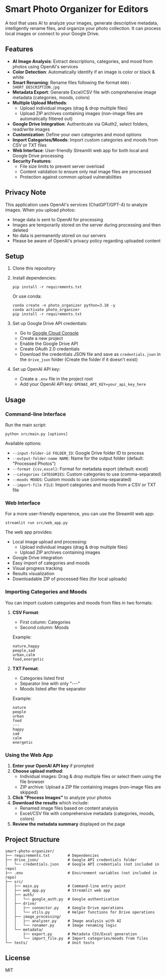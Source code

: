 # Smart Photo Organizer for Editors

A tool that uses AI to analyze your images, generate descriptive metadata, intelligently rename files, and organize your photo collection. It can process local images or connect to your Google Drive.

## Features

- **AI Image Analysis**: Extract descriptions, categories, and mood from photos using OpenAI's services
- **Color Detection**: Automatically identify if an image is color or black & white
- **Smart Renaming**: Rename files following the format `0001-SHORT_DESCRIPTION.jpg`
- **Metadata Export**: Generate Excel/CSV file with comprehensive image metadata (categories, moods, colors)
- **Multiple Upload Methods**: 
  - Upload individual images (drag & drop multiple files)
  - Upload ZIP archives containing images (non-image files are automatically filtered out)
- **Google Drive Integration**: Authenticate via OAuth2, select folders, read/write images
- **Customization**: Define your own categories and mood options
- **Import Categories/Moods**: Import custom categories and moods from CSV or TXT files
- **Web Interface**: User-friendly Streamlit web app for both local and Google Drive processing
- **Security Features**: 
  - File size limits to prevent server overload
  - Content validation to ensure only real image files are processed
  - Protection against common upload vulnerabilities

## Privacy Note

This application uses OpenAI's services (ChatGPT/GPT-4) to analyze images. When you upload photos:
- Image data is sent to OpenAI for processing
- Images are temporarily stored on the server during processing and then deleted
- No data is permanently stored on our servers
- Please be aware of OpenAI's privacy policy regarding uploaded content

## Setup

1. Clone this repository
2. Install dependencies:
   ```
   pip install -r requirements.txt
   ```
   Or use conda:
   ```
   conda create -n photo_organizer python=3.10 -y
   conda activate photo_organizer
   pip install -r requirements.txt
   ```

3. Set up Google Drive API credentials:
   - Go to [Google Cloud Console](https://console.cloud.google.com/)
   - Create a new project
   - Enable the Google Drive API
   - Create OAuth 2.0 credentials
   - Download the credentials JSON file and save as `credentials.json` in the `drive_json` folder
     (Create the folder if it doesn't exist)

4. Set up OpenAI API key:
   - Create a `.env` file in the project root
   - Add your OpenAI API key: `OPENAI_API_KEY=your_api_key_here`

## Usage

### Command-line Interface

Run the main script:

```
python src/main.py [options]
```

Available options:
- `--input-folder-id FOLDER_ID`: Google Drive folder ID to process
- `--output-folder-name NAME`: Name for the output folder (default: "Processed Photos")
- `--format {csv,excel}`: Format for metadata export (default: excel)
- `--categories CATEGORIES`: Custom categories to use (comma-separated)
- `--moods MOODS`: Custom moods to use (comma-separated)
- `--import-file FILE`: Import categories and moods from a CSV or TXT file

### Web Interface

For a more user-friendly experience, you can use the Streamlit web app:

```
streamlit run src/web_app.py
```

The web app provides:
- Local image upload and processing:
  - Upload individual images (drag & drop multiple files)
  - Upload ZIP archives containing images
- Google Drive integration
- Easy import of categories and moods
- Visual progress tracking
- Results visualization
- Downloadable ZIP of processed files (for local uploads)

### Importing Categories and Moods

You can import custom categories and moods from files in two formats:

1. **CSV Format**:
   - First column: Categories
   - Second column: Moods
   
   Example:
   ```
   nature,happy
   people,sad
   urban,calm
   food,energetic
   ```

2. **TXT Format**:
   - Categories listed first
   - Separator line with only "---"
   - Moods listed after the separator
   
   Example:
   ```
   nature
   people
   urban
   food
   ---
   happy
   sad
   calm
   energetic
   ```

### Using the Web App

1. **Enter your OpenAI API key** if prompted
2. **Choose upload method**:
   - Individual images: Drag & drop multiple files or select them using the file browser
   - ZIP archive: Upload a ZIP file containing images (non-image files are skipped)
3. **Click "Process Images"** to analyze your photos
4. **Download the results** which include:
   - Renamed image files based on content analysis
   - Excel/CSV file with comprehensive metadata (categories, moods, colors)
5. **Review the metadata summary** displayed on the page

## Project Structure

```
smart-photo-organizer/
├── requirements.txt        # Dependencies
├── drive_json/             # Google API credentials folder
│   └── credentials.json    # Google API credentials (not included in repo)
├── .env                    # Environment variables (not included in repo)
├── src/
│   ├── main.py             # Command-line entry point
│   ├── web_app.py          # Streamlit web app 
│   ├── auth/
│   │   └── google_auth.py  # Google authentication
│   ├── drive/
│   │   ├── connector.py    # Google Drive operations
│   │   └── utils.py        # Helper functions for Drive operations
│   ├── image_processing/
│   │   ├── analyzer.py     # Image analysis with AI
│   │   └── renamer.py      # Image renaming logic
│   └── metadata/
│       ├── export.py       # Metadata CSV/Excel generation
│       └── import_file.py  # Import categories/moods from files
└── tests/                  # Unit tests
```

## License

MIT